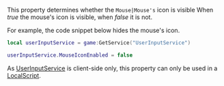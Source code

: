This property determines whether the `Mouse|Mouse's` icon is visible When _true_ the mouse's icon is visible, when _false_ it is not.

For example, the code snippet below hides the mouse's icon.

```Lua
local userInputService = game:GetService("UserInputService")

userInputService.MouseIconEnabled = false
``` 

As [UserInputService](https://developer.roblox.com/en-us/api-reference/class/UserInputService) is client-side only, this property can only be used in a [LocalScript](https://developer.roblox.com/en-us/api-reference/class/LocalScript).